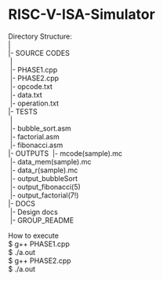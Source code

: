 # RISC-V-ISA-Simulator
Directory Structure:<br/> 
  |<br/>
  |- SOURCE CODES<br/>
&nbsp;|<br/>
&nbsp;|- PHASE1.cpp<br/>
&nbsp;|- PHASE2.cpp<br/>
&nbsp;|- opcode.txt<br/>
&nbsp;|- data.txt<br/>
&nbsp;|- operation.txt<br/>
  |- TESTS<br/>
&nbsp;|<br/>
&nbsp;|- bubble_sort.asm<br/>
&nbsp;|- factorial.asm<br/>
&nbsp;|- fibonacci.asm<br/>
  |- OUTPUTS
&nbsp;|- mcode(sample).mc<br/>
&nbsp;|- data_mem(sample).mc<br/>
&nbsp;|- data_r(sample).mc<br/>
&nbsp;|- output_bubbleSort<br/>
&nbsp;|- output_fibonacci(5)<br/>
&nbsp;|- output_factorial(7!)<br/>
  |- DOCS<br/>
&nbsp;|- Design docs<br/>
&nbsp;|- GROUP_README<br/>

How to execute<br/>
$ g++ PHASE1.cpp<br/>
$ ./a.out<br/>
$ g++ PHASE2.cpp<br/>
$ ./a.out<br/>



